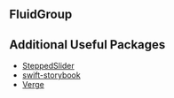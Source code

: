 ## FluidGroup


## Additional Useful Packages

- [SteppedSlider](https://github.com/shima11/SteppedSlider)
- [swift-storybook](https://github.com/eure/swift-storybook)
- [Verge](https://github.com/VergeGroup/swift-verge)
